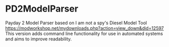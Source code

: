 # PD2ModelParser

Payday 2 Model Parser based on I am not a spy's Diesel Model Tool https://modworkshop.net/mydownloads.php?action=view_down&did=12597
This version adds command line functionality for use in automated systems and aims to improve readability.
